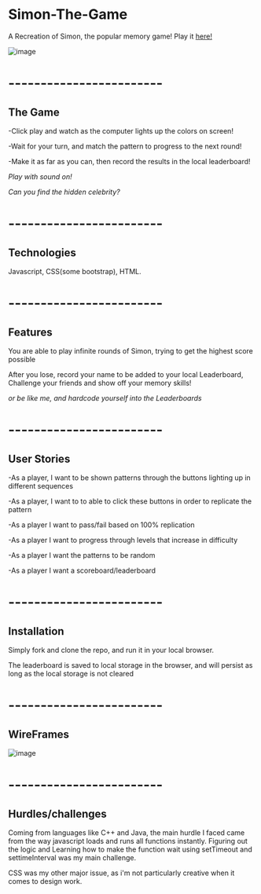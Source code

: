 # Simon-The-Game

A Recreation of Simon, the popular memory game! Play it [here!](https://nickaponte.github.io/Simon-The-Game/)

![image](https://media.git.generalassemb.ly/user/34059/files/22332c00-76b1-11eb-9ee0-88de3a2c65d3)

# ------------------------

## The Game

-Click play and watch as the computer lights up the colors on screen!

-Wait for your turn, and match the pattern to progress to the next round!

-Make it as far as you can, then record the results in the local leaderboard!

*Play with sound on!*

*Can you find the hidden celebrity?*

# ------------------------

## Technologies

Javascript, CSS(some bootstrap), HTML.

# ------------------------

## Features
You are able to play infinite rounds of Simon, trying to get the highest score possible

After you lose, record your name to be added to your local Leaderboard, Challenge your friends and show off your memory skills! 

*or be like me, and hardcode yourself into the Leaderboards*

# ------------------------

## User Stories
-As a player, I want to be shown patterns through the buttons lighting up in different sequences

-As a player, I want to to able to click these buttons in order to replicate the pattern

-As a player I want to pass/fail based on 100% replication

-As a player I want to progress through levels that increase in difficulty

-As a player I want the patterns to be random

-As a player I want a scoreboard/leaderboard

# ------------------------

## Installation

Simply fork and clone the repo, and run it in your local browser.

The leaderboard is saved to local storage in the browser, and will persist as long as the local storage is not cleared

# ------------------------

## WireFrames

![image](https://media.git.generalassemb.ly/user/34059/files/6d9b0980-76b4-11eb-9d2e-8c0281f731e6)

# ------------------------

## Hurdles/challenges

Coming from languages like C++ and Java, the main hurdle I faced came from the way javascript loads and runs all functions instantly. Figuring out the logic and Learning how to make the function wait using setTimeout and settimeInterval was my main challenge. 

CSS was my other major issue, as i'm not particularly creative when it comes to design work. 
